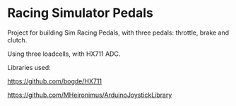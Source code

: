 # Racing Simulator Pedals

Project for building Sim Racing Pedals, with three pedals: throttle, brake and clutch.

Using three loadcells, with HX711 ADC.

Libraries used:

https://github.com/bogde/HX711

https://github.com/MHeironimus/ArduinoJoystickLibrary


